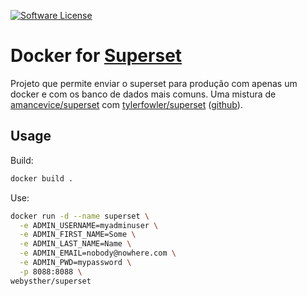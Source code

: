 [![Software License](https://goo.gl/FU2Kw1)](LICENSE)

# Docker for [Superset](https://github.com/apache/incubator-superset)

Projeto que permite enviar o superset para produção com apenas um docker e com os banco de dados mais comuns. Uma mistura de [amancevice/superset](https://hub.docker.com/r/amancevice/superset) com [tylerfowler/superset](https://hub.docker.com/r/tylerfowler/superset) ([github](https://github.com/tylerFowler/docker-superset)).

## Usage

Build:

```bash
docker build .
```

Use:

```bash
docker run -d --name superset \
  -e ADMIN_USERNAME=myadminuser \
  -e ADMIN_FIRST_NAME=Some \
  -e ADMIN_LAST_NAME=Name \
  -e ADMIN_EMAIL=nobody@nowhere.com \
  -e ADMIN_PWD=mypassword \
  -p 8088:8088 \
webysther/superset
```
